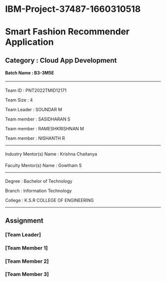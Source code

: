 # IBM-Project-37487-1660310518

# Smart Fashion Recommender Application

## Category : Cloud App Development

#### Batch Name : B3-3M5E
---
#### 
Team ID : PNT2022TMID12171

Team Size : 4

Team Leader : SOUNDAR M 

Team member : SASIDHARAN S

Team member : RAMESHKRISHNAN M

Team member : NISHANTH R

---
#### 
Industry Mentor(s) Name : Krishna Chaitanya

#### 
Faculty Mentor(s) Name : Gowtham S

---
#### 
Degree : Bachelor of Technology

Branch : Information Technology

College : K.S.R COLLEGE OF ENGINEERING

---
## Assignment
### [Team Leader]
### [Team Member 1]
### [Team Member 2]
### [Team Member 3]
